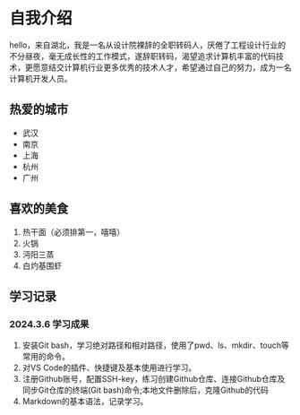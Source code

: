    # 自我介绍

hello，来自湖北，我是一名从设计院裸辞的全职转码人，厌倦了工程设计行业的不分昼夜，毫无成长性的工作模式，遂辞职转码，渴望追求计算机丰富的代码技术，更愿意结交计算机行业更多优秀的技术人才，希望通过自己的努力，成为一名计算机开发人员。

## 热爱的城市

- 武汉
- 南京
- 上海
- 杭州
- 广州

## 喜欢的美食

1. 热干面（必须排第一，嘻嘻）
2. 火锅
3. 沔阳三蒸
4. 白灼基围虾

## 学习记录

### 2024.3.6 学习成果

1. 安装Git bash，学习绝对路径和相对路径，使用了pwd、ls、mkdir、touch等常用的命令。
2. 对VS Code的插件、快捷键及基本使用进行学习。
3. 注册Github账号，配置SSH-key，练习创建Github仓库、连接Github仓库及同步Git仓库的终端(Git bash)命令;本地文件删除后，克隆Github的代码
4. Markdown的基本语法，记录学习。